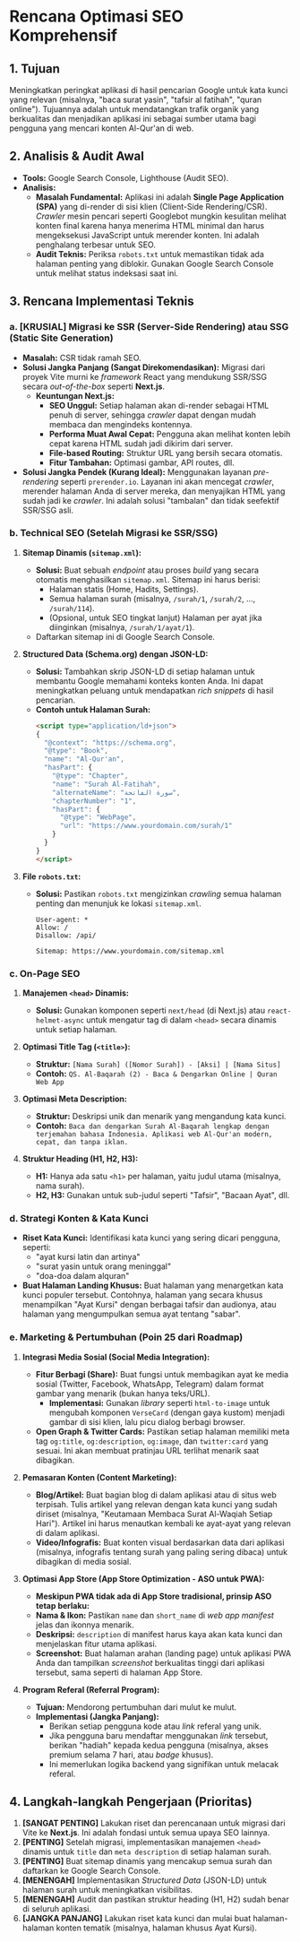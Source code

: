 # Rencana Optimasi SEO Komprehensif

## 1. Tujuan

Meningkatkan peringkat aplikasi di hasil pencarian Google untuk kata kunci yang relevan (misalnya, "baca surat yasin", "tafsir al fatihah", "quran online"). Tujuannya adalah untuk mendatangkan trafik organik yang berkualitas dan menjadikan aplikasi ini sebagai sumber utama bagi pengguna yang mencari konten Al-Qur'an di web.

## 2. Analisis & Audit Awal

- **Tools:** Google Search Console, Lighthouse (Audit SEO).
- **Analisis:**
  - **Masalah Fundamental:** Aplikasi ini adalah **Single Page Application (SPA)** yang di-render di sisi klien (Client-Side Rendering/CSR). *Crawler* mesin pencari seperti Googlebot mungkin kesulitan melihat konten final karena hanya menerima HTML minimal dan harus mengeksekusi JavaScript untuk merender konten. Ini adalah penghalang terbesar untuk SEO.
  - **Audit Teknis:** Periksa `robots.txt` untuk memastikan tidak ada halaman penting yang diblokir. Gunakan Google Search Console untuk melihat status indeksasi saat ini.

## 3. Rencana Implementasi Teknis

### a. [KRUSIAL] Migrasi ke SSR (Server-Side Rendering) atau SSG (Static Site Generation)

- **Masalah:** CSR tidak ramah SEO.
- **Solusi Jangka Panjang (Sangat Direkomendasikan):** Migrasi dari proyek Vite murni ke *framework* React yang mendukung SSR/SSG secara *out-of-the-box* seperti **Next.js**.
  - **Keuntungan Next.js:**
    - **SEO Unggul:** Setiap halaman akan di-render sebagai HTML penuh di server, sehingga *crawler* dapat dengan mudah membaca dan mengindeks kontennya.
    - **Performa Muat Awal Cepat:** Pengguna akan melihat konten lebih cepat karena HTML sudah jadi dikirim dari server.
    - **File-based Routing:** Struktur URL yang bersih secara otomatis.
    - **Fitur Tambahan:** Optimasi gambar, API routes, dll.
- **Solusi Jangka Pendek (Kurang Ideal):** Menggunakan layanan *pre-rendering* seperti `prerender.io`. Layanan ini akan mencegat *crawler*, merender halaman Anda di server mereka, dan menyajikan HTML yang sudah jadi ke *crawler*. Ini adalah solusi "tambalan" dan tidak seefektif SSR/SSG asli.

### b. Technical SEO (Setelah Migrasi ke SSR/SSG)

1.  **Sitemap Dinamis (`sitemap.xml`):**
    - **Solusi:** Buat sebuah *endpoint* atau proses *build* yang secara otomatis menghasilkan `sitemap.xml`. Sitemap ini harus berisi:
      - Halaman statis (Home, Hadits, Settings).
      - Semua halaman surah (misalnya, `/surah/1`, `/surah/2`, ..., `/surah/114`).
      - (Opsional, untuk SEO tingkat lanjut) Halaman per ayat jika diinginkan (misalnya, `/surah/1/ayat/1`).
    - Daftarkan sitemap ini di Google Search Console.

2.  **Structured Data (Schema.org) dengan JSON-LD:**
    - **Solusi:** Tambahkan skrip JSON-LD di setiap halaman untuk membantu Google memahami konteks konten Anda. Ini dapat meningkatkan peluang untuk mendapatkan *rich snippets* di hasil pencarian.
    - **Contoh untuk Halaman Surah:**
      ```html
      <script type="application/ld+json">
      {
        "@context": "https://schema.org",
        "@type": "Book",
        "name": "Al-Qur'an",
        "hasPart": {
          "@type": "Chapter",
          "name": "Surah Al-Fatihah",
          "alternateName": "سورة الفاتحة",
          "chapterNumber": "1",
          "hasPart": {
            "@type": "WebPage",
            "url": "https://www.yourdomain.com/surah/1"
          }
        }
      }
      </script>
      ```

3.  **File `robots.txt`:**
    - **Solusi:** Pastikan `robots.txt` mengizinkan *crawling* semua halaman penting dan menunjuk ke lokasi `sitemap.xml`.
      ```
      User-agent: *
      Allow: /
      Disallow: /api/

      Sitemap: https://www.yourdomain.com/sitemap.xml
      ```

### c. On-Page SEO

1.  **Manajemen `<head>` Dinamis:**
    - **Solusi:** Gunakan komponen seperti `next/head` (di Next.js) atau `react-helmet-async` untuk mengatur tag di dalam `<head>` secara dinamis untuk setiap halaman.

2.  **Optimasi Title Tag (`<title>`):**
    - **Struktur:** `[Nama Surah] ([Nomor Surah]) - [Aksi] | [Nama Situs]`
    - **Contoh:** `QS. Al-Baqarah (2) - Baca & Dengarkan Online | Quran Web App`

3.  **Optimasi Meta Description:**
    - **Struktur:** Deskripsi unik dan menarik yang mengandung kata kunci.
    - **Contoh:** `Baca dan dengarkan Surah Al-Baqarah lengkap dengan terjemahan bahasa Indonesia. Aplikasi web Al-Qur'an modern, cepat, dan tanpa iklan.`

4.  **Struktur Heading (H1, H2, H3):**
    - **H1:** Hanya ada satu `<h1>` per halaman, yaitu judul utama (misalnya, nama surah).
    - **H2, H3:** Gunakan untuk sub-judul seperti "Tafsir", "Bacaan Ayat", dll.

### d. Strategi Konten & Kata Kunci

- **Riset Kata Kunci:** Identifikasi kata kunci yang sering dicari pengguna, seperti:
  - "ayat kursi latin dan artinya"
  - "surat yasin untuk orang meninggal"
  - "doa-doa dalam alquran"
- **Buat Halaman Landing Khusus:** Buat halaman yang menargetkan kata kunci populer tersebut. Contohnya, halaman yang secara khusus menampilkan "Ayat Kursi" dengan berbagai tafsir dan audionya, atau halaman yang mengumpulkan semua ayat tentang "sabar".

### e. Marketing & Pertumbuhan (Poin 25 dari Roadmap)

1.  **Integrasi Media Sosial (Social Media Integration):**
    - **Fitur Berbagi (Share):** Buat fungsi untuk membagikan ayat ke media sosial (Twitter, Facebook, WhatsApp, Telegram) dalam format gambar yang menarik (bukan hanya teks/URL).
      - **Implementasi:** Gunakan *library* seperti `html-to-image` untuk mengubah komponen `VerseCard` (dengan gaya kustom) menjadi gambar di sisi klien, lalu picu dialog berbagi browser.
    - **Open Graph & Twitter Cards:** Pastikan setiap halaman memiliki meta tag `og:title`, `og:description`, `og:image`, dan `twitter:card` yang sesuai. Ini akan membuat pratinjau URL terlihat menarik saat dibagikan.

2.  **Pemasaran Konten (Content Marketing):**
    - **Blog/Artikel:** Buat bagian blog di dalam aplikasi atau di situs web terpisah. Tulis artikel yang relevan dengan kata kunci yang sudah diriset (misalnya, "Keutamaan Membaca Surat Al-Waqiah Setiap Hari"). Artikel ini harus menautkan kembali ke ayat-ayat yang relevan di dalam aplikasi.
    - **Video/Infografis:** Buat konten visual berdasarkan data dari aplikasi (misalnya, infografis tentang surah yang paling sering dibaca) untuk dibagikan di media sosial.

3.  **Optimasi App Store (App Store Optimization - ASO untuk PWA):**
    - **Meskipun PWA tidak ada di App Store tradisional, prinsip ASO tetap berlaku:**
    - **Nama & Ikon:** Pastikan `name` dan `short_name` di *web app manifest* jelas dan ikonnya menarik.
    - **Deskripsi:** `description` di manifest harus kaya akan kata kunci dan menjelaskan fitur utama aplikasi.
    - **Screenshot:** Buat halaman arahan (landing page) untuk aplikasi PWA Anda dan tampilkan *screenshot* berkualitas tinggi dari aplikasi tersebut, sama seperti di halaman App Store.

4.  **Program Referal (Referral Program):**
    - **Tujuan:** Mendorong pertumbuhan dari mulut ke mulut.
    - **Implementasi (Jangka Panjang):**
      - Berikan setiap pengguna kode atau *link* referal yang unik.
      - Jika pengguna baru mendaftar menggunakan *link* tersebut, berikan "hadiah" kepada kedua pengguna (misalnya, akses premium selama 7 hari, atau *badge* khusus).
      - Ini memerlukan logika backend yang signifikan untuk melacak referal.

## 4. Langkah-langkah Pengerjaan (Prioritas)

1.  **[SANGAT PENTING]** Lakukan riset dan perencanaan untuk migrasi dari Vite ke **Next.js**. Ini adalah fondasi untuk semua upaya SEO lainnya.
2.  **[PENTING]** Setelah migrasi, implementasikan manajemen `<head>` dinamis untuk `title` dan `meta description` di setiap halaman surah.
3.  **[PENTING]** Buat sitemap dinamis yang mencakup semua surah dan daftarkan ke Google Search Console.
4.  **[MENENGAH]** Implementasikan *Structured Data* (JSON-LD) untuk halaman surah untuk meningkatkan visibilitas.
5.  **[MENENGAH]** Audit dan pastikan struktur heading (H1, H2) sudah benar di seluruh aplikasi.
6.  **[JANGKA PANJANG]** Lakukan riset kata kunci dan mulai buat halaman-halaman konten tematik (misalnya, halaman khusus Ayat Kursi).
